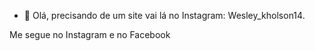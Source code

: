 - 👋 Olá, precisando de um site vai lá no Instagram:
Wesley_kholson14.

Me segue no Instagram e no Facebook









